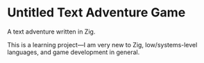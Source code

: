 # Untitled Text Adventure Game

A text adventure written in Zig.

This is a learning project—I am very new to Zig, low/systems-level languages, and game development in general. 
